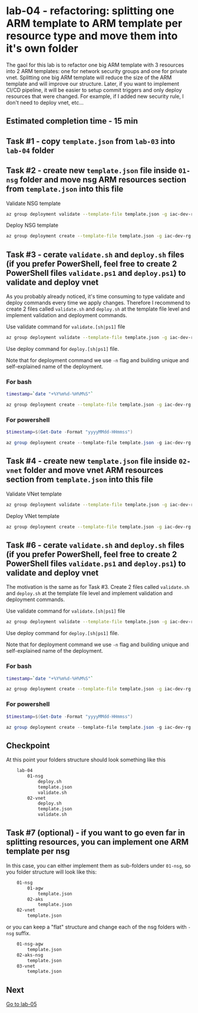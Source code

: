 # lab-04 - refactoring: splitting one ARM template to ARM template per resource type and move them into it's own folder

The gaol for this lab is to refactor one big ARM template with 3 resources into 2 ARM templates: one for network security groups and one for private vnet. Splitting one big ARM template will reduce the size of the ARM template and will improve our structure. Later, if you want to implement CI/CD pipeline, it will be easier to setup commit triggers and only deploy resources that were changed. For example, if I added new security rule, I don't need to deploy vnet, etc...

## Estimated completion time - 15 min

## Task #1 - copy `template.json` from `lab-03` into `lab-04` folder

## Task #2 - create new `template.json` file inside `01-nsg` folder and move nsg ARM resources section from `template.json` into this file

Validate NSG template

```bash
az group deployment validate --template-file template.json -g iac-dev-rg
```

Deploy NSG template

```bash
az group deployment create --template-file template.json -g iac-dev-rg
```

## Task #3 - cerate `validate.sh` and `deploy.sh` files (if you prefer PowerShell, feel free to create 2 PowerShell files `validate.ps1` and `deploy.ps1`) to validate and deploy vnet

As you probably already noticed, it's time consuming to type validate and deploy commands every time we apply changes. Therefore I recommend to create 2 files called `validate.sh` and `deploy.sh` at the template file level and implement validation and deployment commands.  

Use validate command for `validate.[sh|ps1]` file

```bash
az group deployment validate --template-file template.json -g iac-dev-rg
```

Use deploy command for `deploy.[sh|ps1]` file.

Note that for deployment command we use `-n` flag and building unique and self-explained name of the deployment.

### For bash

```bash
timestamp=`date "+%Y%m%d-%H%M%S"`

az group deployment create --template-file template.json -g iac-dev-rg -n "nsg-dev-${timestamp}"
```

### For powershell

```powershell
$timestamp=$(Get-Date -Format "yyyyMMdd-HHmmss")

az group deployment create --template-file template.json -g iac-dev-rg -n "nsg-dev-$timestamp"
```

## Task #4 - create new `template.json` file inside `02-vnet` folder and move vnet ARM resources section from `template.json` into this file

Validate VNet template

```bash
az group deployment validate --template-file template.json -g iac-dev-rg
```

Deploy VNet template

```bash
az group deployment create --template-file template.json -g iac-dev-rg
```

## Task #6 - cerate `validate.sh` and `deploy.sh` files (if you prefer PowerShell, feel free to create 2 PowerShell files `validate.ps1` and `deploy.ps1`) to validate and deploy vnet

The motivation is the same as for Task #3. Create 2 files called `validate.sh` and `deploy.sh` at the template file level and implement validation and deployment commands.  

Use validate command for `validate.[sh|ps1]` file

```bash
az group deployment validate --template-file template.json -g iac-dev-rg
```

Use deploy command for `deploy.[sh|ps1]` file.

Note that for deployment command we use `-n` flag and building unique and self-explained name of the deployment.

### For bash

```bash
timestamp=`date "+%Y%m%d-%H%M%S"`

az group deployment create --template-file template.json -g iac-dev-rg -n "vnet-dev-${timestamp}"
```

### For powershell

```powershell
$timestamp=$(Get-Date -Format "yyyyMMdd-HHmmss")

az group deployment create --template-file template.json -g iac-dev-rg -n "vnet-dev-$timestamp"
```

## Checkpoint

At this point your folders structure should look something like this

```txt
    lab-04
        01-nsg
            deploy.sh
            template.json
            validate.sh
        02-vnet
            deploy.sh
            template.json
            validate.sh
```


## Task #7 (optional) - if you want to go even far in splitting resources, you can implement one ARM template per nsg

In this case, you can either implement them as sub-folders under `01-nsg`, so you folder structure will look like this:

```txt
    01-nsg
        01-agw
            template.json
        02-aks
            template.json
    02-vnet
        template.json
```

or you can keep a "flat" structure and change each of the nsg folders with `-nsg` suffix.

```txt
    01-nsg-agw
        template.json
    02-aks-nsg
        template.json
    03-vnet
        template.json
```

## Next

[Go to lab-05](../lab-05/readme.md)
